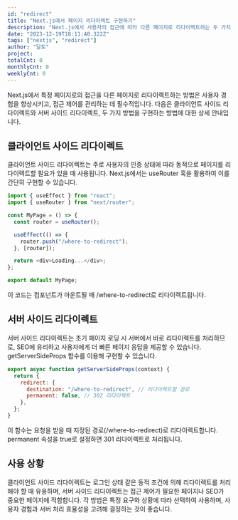 ```yaml
---
id: "redirect"
title: "Next.js에서 페이지 리다이렉트 구현하기"
description: "Next.js에서 사용자의 접근에 따라 다른 페이지로 리다이렉트하는 두 가지 방법을 소개합니다: 클라이언트 사이드 리다이렉트와 서버 사이드 리다이렉트. 각 방법의 구현 방식과 적합한 사용 상황을 설명합니다."
date: "2023-12-19T18:11:40.322Z"
tags: ["nextjs", "redirect"]
author: "달토"
project:
totalCnt: 0
monthlyCnt: 0
weeklyCnt: 0
---
```


Next.js에서 특정 페이지로의 접근을 다른 페이지로 리다이렉트하는 방법은 사용자 경험을 향상시키고, 접근 제어를 관리하는 데 필수적입니다. 다음은 클라이언트 사이드 리다이렉트와 서버 사이드 리다이렉트, 두 가지 방법을 구현하는 방법에 대한 상세 안내입니다.

## 클라이언트 사이드 리다이렉트

클라이언트 사이드 리다이렉트는 주로 사용자의 인증 상태에 따라 동적으로 페이지를 리다이렉트할 필요가 있을 때 사용됩니다. Next.js에서는 useRouter 훅을 활용하여 이를 간단히 구현할 수 있습니다.

```javascript
import { useEffect } from "react";
import { useRouter } from "next/router";

const MyPage = () => {
  const router = useRouter();

  useEffect(() => {
    router.push("/where-to-redirect");
  }, [router]);

  return <div>Loading...</div>;
};

export default MyPage;
```

이 코드는 컴포넌트가 마운트될 때 /where-to-redirect로 리다이렉트됩니다.

## 서버 사이드 리다이렉트

서버 사이드 리다이렉트는 초기 페이지 로딩 시 서버에서 바로 리다이렉트를 처리하므로, SEO에 유리하고 사용자에게 더 빠른 페이지 응답을 제공할 수 있습니다. getServerSideProps 함수를 이용해 구현할 수 있습니다.

```javascript
export async function getServerSideProps(context) {
  return {
    redirect: {
      destination: "/where-to-redirect", // 리다이렉트할 경로
      permanent: false, // 302 리다이렉트
    },
  };
}
```

이 함수는 요청을 받을 때 지정된 경로(/where-to-redirect)로 리다이렉트합니다. permanent 속성을 true로 설정하면 301 리다이렉트로 처리됩니다.

## 사용 상황

클라이언트 사이드 리다이렉트는 로그인 상태 같은 동적 조건에 의해 리다이렉트를 처리해야 할 때 유용하며, 서버 사이드 리다이렉트는 접근 제어가 필요한 페이지나 SEO가 중요한 페이지에 적합합니다. 각 방법은 특정 요구와 상황에 따라 선택하여 사용하며, 사용자 경험과 서버 처리 효율성을 고려해 결정하는 것이 좋습니다.
